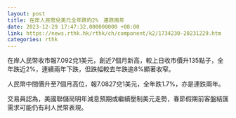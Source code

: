 ```yaml
---
layout: post
title: 在岸人民幣兌美元全年跌約2%　連跌兩年
date: 2023-12-29 17:47:32.000000000 +08:00
link: https://news.rthk.hk/rthk/ch/component/k2/1734230-20231229.htm
categories: rthk
---
```


在岸人民幣收市報7.092兌1美元，創近7個月新高，較上日收市價升135點子，全年跌近2%，連續兩年下跌，但跌幅較去年跌逾8%顯著收窄。

人民幣中間價升至7個月高位，報7.0827兌1美元，全年跌1.7%，亦是連跌兩年。

交易員認為，美國聯儲局明年減息預期或繼續壓制美元走勢，春節假期前客盤結匯需求可能仍有利人民幣表現。
